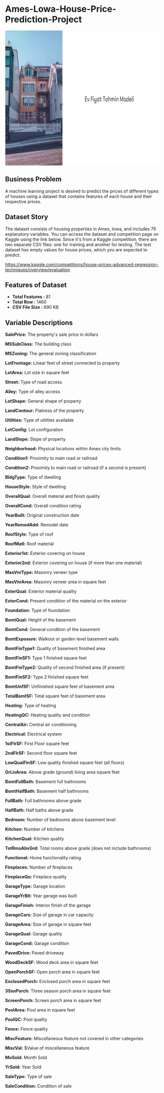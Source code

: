 # Ames-Lowa-House-Price-Prediction-Project

<img src = "images/house_price_prediction.png" style = "width:1000px; height:440px"/> 

## Business Problem

A machine learning project is desired to predict the prices of different types of houses using a dataset that contains features of each house and their respective prices.

## Dataset Story

The dataset consists of housing properties in Ames, Iowa, and includes 79 explanatory variables. You can access the dataset and competition page on Kaggle using the link below. Since it's from a Kaggle competition, there are two separate CSV files: one for training and another for testing. The test dataset has empty values for house prices, which you are expected to predict.

https://www.kaggle.com/competitions/house-prices-advanced-regression-techniques/overview/evaluation

## Features of Dataset

- **Total Features :** 81
- **Total Row :** 1460
- **CSV File Size :** 890 KB

## Variable Descriptions

**SalePrice:** The property's sale price in dollars

**MSSubClass:** The building class

**MSZoning:** The general zoning classification

**LotFrontage:** Linear feet of street connected to property

**LotArea:** Lot size in square feet

**Street:** Type of road access

**Alley:** Type of alley access

**LotShape:** General shape of property

**LandContour:** Flatness of the property

**Utilities:** Type of utilities available

**LotConfig:** Lot configuration

**LandSlope:** Slope of property

**Neighborhood:** Physical locations within Ames city limits

**Condition1:** Proximity to main road or railroad

**Condition2:** Proximity to main road or railroad (if a second is present)

**BldgType:** Type of dwelling

**HouseStyle:** Style of dwelling

**OverallQual:** Overall material and finish quality

**OverallCond:** Overall condition rating

**YearBuilt:** Original construction date

**YearRemodAdd:** Remodel date

**RoofStyle:** Type of roof

**RoofMatl:** Roof material

**Exterior1st:** Exterior covering on house

**Exterior2nd:** Exterior covering on house (if more than one material)

**MasVnrType:** Masonry veneer type

**MasVnrArea:** Masonry veneer area in square feet

**ExterQual:** Exterior material quality

**ExterCond:** Present condition of the material on the exterior

**Foundation:** Type of foundation

**BsmtQual:** Height of the basement

**BsmtCond:** General condition of the basement

**BsmtExposure:** Walkout or garden level basement walls

**BsmtFinType1:** Quality of basement finished area

**BsmtFinSF1:** Type 1 finished square feet

**BsmtFinType2:** Quality of second finished area (if present)

**BsmtFinSF2:** Type 2 finished square feet

**BsmtUnfSF:** Unfinished square feet of basement area

**TotalBsmtSF:** Total square feet of basement area

**Heating:** Type of heating

**HeatingQC:** Heating quality and condition

**CentralAir:** Central air conditioning

**Electrical:** Electrical system

**1stFlrSF:** First Floor square feet

**2ndFlrSF:** Second floor square feet

**LowQualFinSF:** Low quality finished square feet (all floors)

**GrLivArea:** Above grade (ground) living area square feet

**BsmtFullBath:** Basement full bathrooms

**BsmtHalfBath:** Basement half bathrooms

**FullBath:** Full bathrooms above grade

**HalfBath:** Half baths above grade

**Bedroom:** Number of bedrooms above basement level

**Kitchen:** Number of kitchens

**KitchenQual:** Kitchen quality

**TotRmsAbvGrd:** Total rooms above grade (does not include bathrooms)

**Functional:** Home functionality rating

**Fireplaces:** Number of fireplaces

**FireplaceQu:** Fireplace quality

**GarageType:** Garage location

**GarageYrBlt:** Year garage was built

**GarageFinish:** Interior finish of the garage

**GarageCars:** Size of garage in car capacity

**GarageArea:** Size of garage in square feet

**GarageQual:** Garage quality

**GarageCond:** Garage condition

**PavedDrive:** Paved driveway

**WoodDeckSF:** Wood deck area in square feet

**OpenPorchSF:** Open porch area in square feet

**EnclosedPorch:** Enclosed porch area in square feet

**3SsnPorch:** Three season porch area in square feet

**ScreenPorch:** Screen porch area in square feet

**PoolArea:** Pool area in square feet

**PoolQC:** Pool quality

**Fence:** Fence quality

**MiscFeature:** Miscellaneous feature not covered in other categories

**MiscVal:** $Value of miscellaneous feature

**MoSold:** Month Sold

**YrSold:** Year Sold

**SaleType:** Type of sale

**SaleCondition:** Condition of sale
